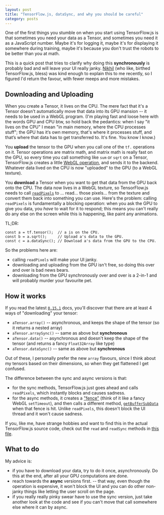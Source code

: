 ```yaml
---
layout: post
title: "TensorFlow.js, dataSync, and why you should be careful"
category: posts
---
```


One of the first things you stumble on when you start using TensorFlow.js is
that sometimes you need your data as a Tensor, and sometimes you need it
as a JavaScript number. Maybe it's for logging it, maybe it's for displaying
it somewhere during training, maybe it's because you don't trust the robots
to be better than you at math.

This is a quick post that tries to clarify why doing this **synchronously**
is probably bad and will leave your UI really janky. [Nikhil](https://twitter.com/nsthorat)
(who like, birthed TensorFlow.js, bless) was kind enough to explain this to me recently, so I figured
I'd return the favour, with fewer meeps and more mistakes.

## Downloading and Uploading
When you create a Tensor, it lives on the CPU. The mere fact that it's a Tensor
doesn't automatically move that data into its GPU mansion -- it needs to be used in a WebGL
program. (I'm playing fast and loose here with the words GPU and CPU btw, so
hold back the pedantics: when I say "it lives on the CPU" I mean "in main memory,
where the CPU processes stuff"; the GPU has it‘s own memory, that's where it
processes stuff, and that’s where that data has to get transferred to.
It's fine. You know I know.)

You **upload** the tensor to the GPU when you call one of the `tf.` operations on it.
Tensor operations are matrix math, and matrix math is really fast on the GPU,
so every time you call something like `sum` or `sqrt` on a Tensor, TensorFlow.js
creates a little [WebGL operation](https://js.tensorflow.org/tutorials/custom-webgl-op.html),
and sends it to the backend. Whatever data lived on the CPU is now
"uploaded" to the GPU (to a WebGL texture).

You **download** a Tensor when you want to get that data from the GPU back onto
the CPU. The data now lives in a WebGL texture, so TensorFlow.js needs to call
[`readPixels`](https://developer.mozilla.org/en-US/docs/Web/API/WebGLRenderingContext/readPixels)
to ... read... those pixels... from the texture and convert them back into something you can use.
Here's the problem: calling `readPixels` is fundamentally a blocking operation: when you
ask the GPU to give you data, you _have_ to wait for it to respond; this means
you can't really do any else on the screen while this is happening, like
paint any animations.

TL;DR:
```
const a = tf.tensor();  // a is on the CPU.
const b = a.sqrt();     // Upload a's data to the GPU.
const c = a.dataSync(); // Download a's data from the GPU to the CPU.
```

So the problems here are:

- calling `readPixels` will make your UI janky.
- downloading and uploading from the GPU isn't free, so doing this over and over
is bad news bears.
- downloading from the GPU synchronously over and over is a 2-in-1 and
will probably murder your favourite pet.

## How it works
If you read the latest [`0.15.1`](https://js.tensorflow.org/api/0.15.1/) docs,
you'll discover that there are at least 4 ways of "downloading" your tensor:
- `aTensor.array()` -- asynchronous, and keeps the shape of the tensor (so it returns a nested array)
- `aTensor.arraySync()` -- same as above but **synchronous**
- `aTensor.data()` -- asynchronous and doesn't keep the shape of the tensor (and returns a fancy `Float32Array` like type)
- `aTensor.dataSync()` -- same as above but **synchronous**

Out of these, I personally prefer the new `array` flavours, since I think about my
tensors based on their dimensions, so when they get flattened I get confused.

The difference between the sync and async versions is that:
- for the sync methods, TensorFlow.js just goes ahead and calls `readPixels`,
which instantly blocks and causes sadness.
- for the async methods, it creates a ["fence"](https://developer.mozilla.org/en-US/docs/Web/API/WebGL2RenderingContext/fenceSync) (think of it like a fancy WebGL `setTimeout`),
and then calls a different method, [`getBufferSubData`](https://developer.mozilla.org/en-US/docs/Web/API/WebGL2RenderingContext/getBufferSubData)
when that fence is hit. Unlike `readPixels`, this doesn't block the UI thread
and it won't cause sadness.

If you, like me, have strange hobbies and want to find this in the actual
TensorFlow.js source code, check out the `read` and `readSync` methods in
[this file](https://github.com/tensorflow/tfjs-core/blob/master/src/kernels/backend_webgl.ts).

## What to do
My advice is:
- if you have to download your data, try to do it once, asynchronously. Do this
at the end, after all your GPU computations are done.
- reach towards the **async** versions first.  -- that way, even though the
operation is expensive, it won't block the UI and you can do other non-janky
things like letting the user scroll on the page.
- if you really really pinky swear have to use the sync version, just take
another look at the code and see if you can't move that call somewhere else
where it can by async.
